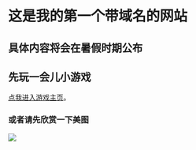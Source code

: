# 这是我的第一个带域名的网站
## 具体内容将会在暑假时期公布

## 先玩一会儿小游戏
 [点我进入游戏主页](https://afishing.me.game.html)。

### 或者请先欣赏一下美图
![](https://pic.netbian.com/uploads/allimg/230224/131035-1677215435a04e.jpg)


